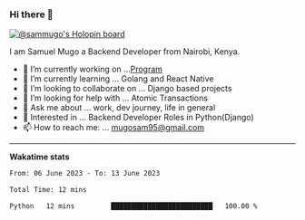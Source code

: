 ### Hi there 👋

[![@sammugo's Holopin board](https://holopin.me/sammugo)](https://holopin.io/@sammugo)

I am Samuel Mugo a Backend Developer from Nairobi, Kenya.

<!--
**sam-mugo/sam-mugo** is a ✨ _special_ ✨ repository because its `README.md` (this file) appears on your GitHub profile.
-->



- 🔭 I’m currently working on ...[Program](https://github.com/sam-mugo/program)
- 🌱 I’m currently learning ... Golang and React Native
- 👯 I’m looking to collaborate on ... Django based projects
- 🤔 I’m looking for help with ... Atomic Transactions
- 💬 Ask me about ... work, dev journey, life in general
- 💼 Interested in ... Backend Developer Roles in Python(Django) 
- 📫 How to reach me: ... [mugosam95@gmail.com](mailto:mugosam95@gmail.com)

-------
**Wakatime stats**
<!--START_SECTION:waka-->

```txt
From: 06 June 2023 - To: 13 June 2023

Total Time: 12 mins

Python   12 mins         █████████████████████████   100.00 %
```

<!--END_SECTION:waka-->





